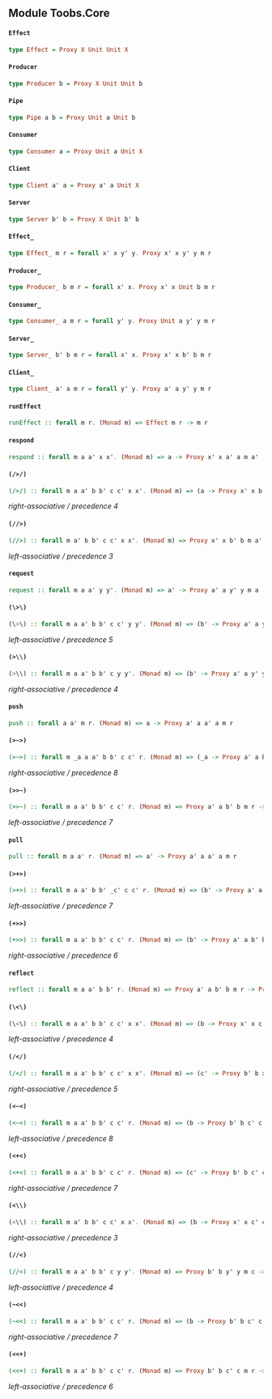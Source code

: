 ## Module Toobs.Core

#### `Effect`

``` purescript
type Effect = Proxy X Unit Unit X
```

#### `Producer`

``` purescript
type Producer b = Proxy X Unit Unit b
```

#### `Pipe`

``` purescript
type Pipe a b = Proxy Unit a Unit b
```

#### `Consumer`

``` purescript
type Consumer a = Proxy Unit a Unit X
```

#### `Client`

``` purescript
type Client a' a = Proxy a' a Unit X
```

#### `Server`

``` purescript
type Server b' b = Proxy X Unit b' b
```

#### `Effect_`

``` purescript
type Effect_ m r = forall x' x y' y. Proxy x' x y' y m r
```

#### `Producer_`

``` purescript
type Producer_ b m r = forall x' x. Proxy x' x Unit b m r
```

#### `Consumer_`

``` purescript
type Consumer_ a m r = forall y' y. Proxy Unit a y' y m r
```

#### `Server_`

``` purescript
type Server_ b' b m r = forall x' x. Proxy x' x b' b m r
```

#### `Client_`

``` purescript
type Client_ a' a m r = forall y' y. Proxy a' a y' y m r
```

#### `runEffect`

``` purescript
runEffect :: forall m r. (Monad m) => Effect m r -> m r
```

#### `respond`

``` purescript
respond :: forall m a a' x x'. (Monad m) => a -> Proxy x' x a' a m a'
```

#### `(/>/)`

``` purescript
(/>/) :: forall m a a' b b' c c' x x'. (Monad m) => (a -> Proxy x' x b' b m a') -> (b -> Proxy x' x c' c m b') -> a -> Proxy x' x c' c m a'
```

_right-associative / precedence 4_

#### `(//>)`

``` purescript
(//>) :: forall m a' b b' c c' x x'. (Monad m) => Proxy x' x b' b m a' -> (b -> Proxy x' x c' c m b') -> Proxy x' x c' c m a'
```

_left-associative / precedence 3_

#### `request`

``` purescript
request :: forall m a a' y y'. (Monad m) => a' -> Proxy a' a y' y m a
```

#### `(\>\)`

``` purescript
(\>\) :: forall m a a' b b' c c' y y'. (Monad m) => (b' -> Proxy a' a y' y m b) -> (c' -> Proxy b' b y' y m c) -> c' -> Proxy a' a y' y m c
```

_left-associative / precedence 5_

#### `(>\\)`

``` purescript
(>\\) :: forall m a a' b b' c y y'. (Monad m) => (b' -> Proxy a' a y' y m b) -> Proxy b' b y' y m c -> Proxy a' a y' y m c
```

_right-associative / precedence 4_

#### `push`

``` purescript
push :: forall a a' m r. (Monad m) => a -> Proxy a' a a' a m r
```

#### `(>~>)`

``` purescript
(>~>) :: forall m _a a a' b b' c c' r. (Monad m) => (_a -> Proxy a' a b' b m r) -> (b -> Proxy b' b c' c m r) -> _a -> Proxy a' a c' c m r
```

_right-associative / precedence 8_

#### `(>>~)`

``` purescript
(>>~) :: forall m a a' b b' c c' r. (Monad m) => Proxy a' a b' b m r -> (b -> Proxy b' b c' c m r) -> Proxy a' a c' c m r
```

_left-associative / precedence 7_

#### `pull`

``` purescript
pull :: forall m a a' r. (Monad m) => a' -> Proxy a' a a' a m r
```

#### `(>+>)`

``` purescript
(>+>) :: forall m a a' b b' _c' c c' r. (Monad m) => (b' -> Proxy a' a b' b m r) -> (_c' -> Proxy b' b c' c m r) -> _c' -> Proxy a' a c' c m r
```

_left-associative / precedence 7_

#### `(+>>)`

``` purescript
(+>>) :: forall m a a' b b' c c' r. (Monad m) => (b' -> Proxy a' a b' b m r) -> Proxy b' b c' c m r -> Proxy a' a c' c m r
```

_right-associative / precedence 6_

#### `reflect`

``` purescript
reflect :: forall m a a' b b' r. (Monad m) => Proxy a' a b' b m r -> Proxy b b' a a' m r
```

#### `(\<\)`

``` purescript
(\<\) :: forall m a a' b b' c c' x x'. (Monad m) => (b -> Proxy x' x c' c m b') -> (a -> Proxy x' x b' b m a') -> a -> Proxy x' x c' c m a'
```

_left-associative / precedence 4_

#### `(/</)`

``` purescript
(/</) :: forall m a a' b b' c c' x x'. (Monad m) => (c' -> Proxy b' b x' x m c) -> (b' -> Proxy a' a x' x m b) -> c' -> Proxy a' a x' x m c
```

_right-associative / precedence 5_

#### `(<~<)`

``` purescript
(<~<) :: forall m a a' b b' c c' r. (Monad m) => (b -> Proxy b' b c' c m r) -> (a -> Proxy a' a b' b m r) -> a -> Proxy a' a c' c m r
```

_left-associative / precedence 8_

#### `(<+<)`

``` purescript
(<+<) :: forall m a a' b b' c c' r. (Monad m) => (c' -> Proxy b' b c' c m r) -> (b' -> Proxy a' a b' b m r) -> c' -> Proxy a' a c' c m r
```

_right-associative / precedence 7_

#### `(<\\)`

``` purescript
(<\\) :: forall m a' b b' c c' x x'. (Monad m) => (b -> Proxy x' x c' c m b') -> Proxy x' x b' b m a' -> Proxy x' x c' c m a'
```

_right-associative / precedence 3_

#### `(//<)`

``` purescript
(//<) :: forall m a a' b b' c y y'. (Monad m) => Proxy b' b y' y m c -> (b' -> Proxy a' a y' y m b) -> Proxy a' a y' y m c
```

_left-associative / precedence 4_

#### `(~<<)`

``` purescript
(~<<) :: forall m a a' b b' c c' r. (Monad m) => (b -> Proxy b' b c' c m r) -> Proxy a' a b' b m r -> Proxy a' a c' c m r
```

_right-associative / precedence 7_

#### `(<<+)`

``` purescript
(<<+) :: forall m a a' b b' c c' r. (Monad m) => Proxy b' b c' c m r -> (b' -> Proxy a' a b' b m r) -> Proxy a' a c' c m r
```

_left-associative / precedence 6_


